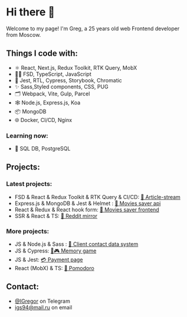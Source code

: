 # Hi there 👋

Welcome to my page!
I'm Greg, a 25 years old web Frontend developer from Moscow.

## Things I code with:

- ⚛️ React, Next.js, Redux Toolkit, RTK Query, MobX
- 👨‍💻 FSD, TypeScript, JavaScript
- 🔎 Jest, RTL, Cypress, Storybook, Chromatic
- ✨ Sass,Styled components, CSS, PUG
- 🗂️ Webpack, Vite, Gulp, Parcel
- 🕸️ Node.js, Express.js, Koa
- 📦 MongoDB
- 🌐 Docker, CI/CD, Nginx

 ### Learning now:
 - 💾 SQL DB, PostgreSQL


## Projects:

### Latest projects:

*  FSD & React & Redux Toolkit & RTK Query & CI/CD: [📰 Article-stream  ](https://github.com/IvlevGreg/article)
*  Express.js & MongoDB & Jest & Helmet : [🎥 Movies saver api](https://github.com/IvlevGreg/movies-explorer-api)
*  React & Redux & React hook form: [🎥 Movies saver frontend](https://github.com/IvlevGreg/movies-explorer-api)
*  SSR & React & TS: [🤖 Reddit mirror](https://github.com/IvlevGreg/RedditMirror)

### More projects:
* JS & Node.js & Sass : [🤵 Client contact data system](https://github.com/IvlevGreg/ClientData) 
* JS & Cypress: [🎴🎮 Memory game](https://github.com/IvlevGreg/MemoryGame) 
* JS & Jest: [💳 Payment page](https://github.com/IvlevGreg/PaymentPage)
* React (MobX) & TS: [🍅 Pomodoro](https://github.com/IvlevGreg/Pomodoro)

<!-- *
[![Anurag's github stats](https://github-readme-stats.vercel.app/api?username=ivlevgreg&theme=gruvbox)](https://github.com/USERNAME/github-readme-stats)  
[![Top Langs](https://github-readme-stats.vercel.app/api/top-langs/?username=ivlevgreg&layout=compact&theme=gruvbox)](https://github.com/USERNAME/github-readme-stats)

- Weblayout: [🖼 Art gallery Blanchard](https://github.com/IvlevGreg/Blanchard) 
- JS: [👨‍🎓 Internal students data portal](https://github.com/IvlevGreg/StudentsData) 
- JS: [🎯 Todo app](https://github.com/IvlevGreg/Todo)
- JS: [🤳🏻 Gorest blog](https://github.com/IvlevGreg/GorestBlog)
- Pug & Sass: [📸 Photo studio High pass](https://github.com/IvlevGreg/HighPass)
-->

## Contact:
- [@IGregor](https://t.me/Igregor) on Telegram
- <a href="mailto:igs94@mail.ru">igs94@mail.ru</a> on email




